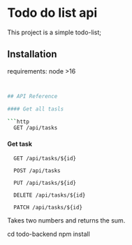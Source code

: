 # Todo do list api

This project is a simple todo-list; 

## Installation

requirements: node >16 

```bash


## API Reference

#### Get all tasls

```http
  GET /api/tasks
```

#### Get task

```http
  GET /api/tasks/${id}
```

```http
  POST /api/tasks
```

```http
  PUT /api/tasks/${id}
```
```http
  DELETE /api/tasks/${id}
```

```http
  PATCH /api/tasks/${id}
```

Takes two numbers and returns the sum.



  cd todo-backend
  npm install
```
    


